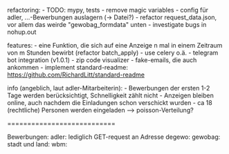 refactoring:
    - TODO: mypy, tests
    - remove magic variables
        - config für adler, ...-Bewerbungen auslagern (-> Datei?)
    - refactor request_data.json, vor allem das weirde "gewobag_formdata" unten
    - investigate bugs in nohup.out

features:
    - eine Funktion, die sich auf eine Anzeige n mal in einem Zeitraum von m Stunden bewirbt (refactor batch_apply)
        - use celery o.ä.
    - telegram bot integration (v1.0.1)
    - zip code visualizer
    - fake-emails, die auch ankommen
    - implement standard-readme: https://github.com/RichardLitt/standard-readme

info (angeblich, laut adler-Mitarbeiterin):
    - Bewerbungen der ersten 1-2 Tage werden berücksichtigt, Schnelligkeit zählt nicht
    - Anzeigen bleiben online, auch nachdem die Einladungen schon verschickt wurden
    - ca 18 (rechtliche) Personen werden eingeladen
    --> poisson-Verteilung?

===========================

Bewerbungen:
adler: lediglich GET-request an Adresse
degewo:
gewobag:
stadt und land:
wbm: